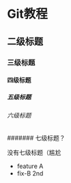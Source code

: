 # Git教程

## 二级标题

### 三级标题

#### 四级标题

##### 五级标题

###### 六级标题

####### 七级标题？

没有七级标题（尴尬


- feature A
- fix-B 2nd
